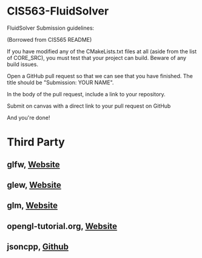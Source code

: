 # CIS563-FluidSolver

FluidSolver Submission guidelines:

(Borrowed from CIS565 README)

If you have modified any of the CMakeLists.txt files at all (aside from the list of CORE_SRC), you must test that your project can build. Beware of any build issues.

Open a GitHub pull request so that we can see that you have finished. The title should be "Submission: YOUR NAME".

In the body of the pull request, include a link to your repository.

Submit on canvas with  a direct link to your pull request on GitHub


And you're done!


# Third Party

## glfw, [Website](http://www.glfw.org/)
## glew, [Website](http://glew.sourceforge.net/)
## glm, [Website](http://glm.g-truc.net/0.9.7/index.html)
## opengl-tutorial.org, [Website](http://www.opengl-tutorial.org/)
## jsoncpp, [Github](https://github.com/open-source-parsers/jsoncpp)
